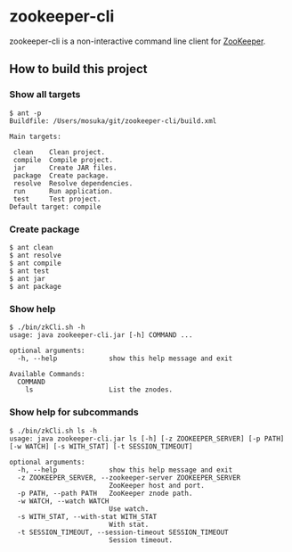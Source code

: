 # zookeeper-cli

zookeeper-cli is a non-interactive command line client for [ZooKeeper](http://zookeeper.apache.org/).

## How to build this project

### Show all targets

```
$ ant -p
Buildfile: /Users/mosuka/git/zookeeper-cli/build.xml

Main targets:

 clean    Clean project.
 compile  Compile project.
 jar      Create JAR files.
 package  Create package.
 resolve  Resolve dependencies.
 run      Run application.
 test     Test project.
Default target: compile
```

### Create package

```
$ ant clean
$ ant resolve
$ ant compile
$ ant test
$ ant jar
$ ant package
```

### Show help

```
$ ./bin/zkCli.sh -h
usage: java zookeeper-cli.jar [-h] COMMAND ...

optional arguments:
  -h, --help             show this help message and exit

Available Commands:
  COMMAND
    ls                   List the znodes.
```

### Show help for subcommands

```
$ ./bin/zkCli.sh ls -h
usage: java zookeeper-cli.jar ls [-h] [-z ZOOKEEPER_SERVER] [-p PATH] [-w WATCH] [-s WITH_STAT] [-t SESSION_TIMEOUT]

optional arguments:
  -h, --help             show this help message and exit
  -z ZOOKEEPER_SERVER, --zookeeper-server ZOOKEEPER_SERVER
                         ZooKeeper host and port.
  -p PATH, --path PATH   ZooKeeper znode path.
  -w WATCH, --watch WATCH
                         Use watch.
  -s WITH_STAT, --with-stat WITH_STAT
                         With stat.
  -t SESSION_TIMEOUT, --session-timeout SESSION_TIMEOUT
                         Session timeout.
```
